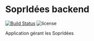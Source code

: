 # SoprIdées backend

[![Build Status](https://travis-ci.org/SopraSteriaGroup/initiatives_backend_ideas.svg?branch=master)](https://travis-ci.org/SopraSteriaGroup/initiatives_backend_ideas)
![license](https://img.shields.io/badge/license-MIT-blue.svg)

Application gérant les SoprIdées

